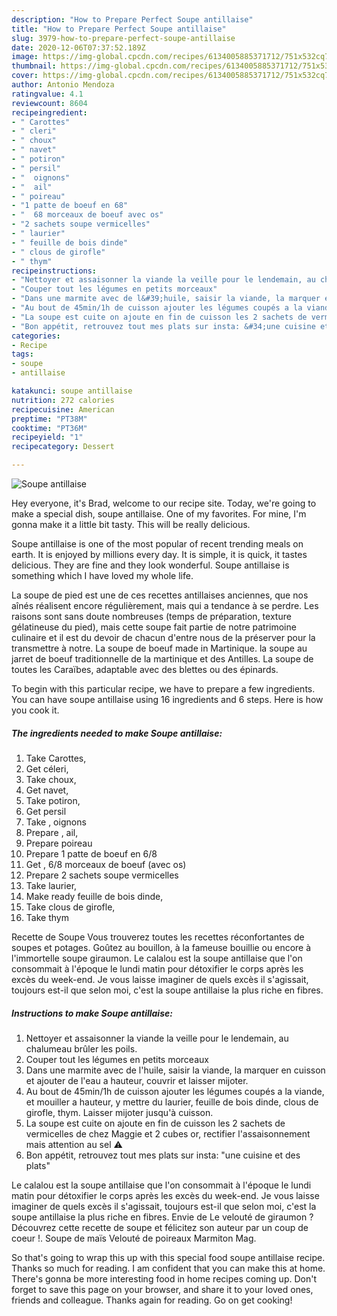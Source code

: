 ```yaml
---
description: "How to Prepare Perfect Soupe antillaise"
title: "How to Prepare Perfect Soupe antillaise"
slug: 3979-how-to-prepare-perfect-soupe-antillaise
date: 2020-12-06T07:37:52.189Z
image: https://img-global.cpcdn.com/recipes/6134005885371712/751x532cq70/soupe-antillaise-photo-principale-de-la-recette.jpg
thumbnail: https://img-global.cpcdn.com/recipes/6134005885371712/751x532cq70/soupe-antillaise-photo-principale-de-la-recette.jpg
cover: https://img-global.cpcdn.com/recipes/6134005885371712/751x532cq70/soupe-antillaise-photo-principale-de-la-recette.jpg
author: Antonio Mendoza
ratingvalue: 4.1
reviewcount: 8604
recipeingredient:
- " Carottes"
- " cleri"
- " choux"
- " navet"
- " potiron"
- " persil"
- "  oignons"
- "  ail"
- " poireau"
- "1 patte de boeuf en 68"
- "  68 morceaux de boeuf avec os"
- "2 sachets soupe vermicelles"
- " laurier"
- " feuille de bois dinde"
- " clous de girofle"
- " thym"
recipeinstructions:
- "Nettoyer et assaisonner la viande la veille pour le lendemain, au chalumeau brûler les poils."
- "Couper tout les légumes en petits morceaux"
- "Dans une marmite avec de l&#39;huile, saisir la viande, la marquer en cuisson et ajouter de l&#39;eau a hauteur, couvrir et laisser mijoter."
- "Au bout de 45min/1h de cuisson ajouter les légumes coupés a la viande, et mouiller a hauteur, y mettre du laurier, feuille de bois dinde, clous de girofle, thym. Laisser mijoter jusqu&#39;à cuisson."
- "La soupe est cuite on ajoute en fin de cuisson les 2 sachets de vermicelles de chez Maggie et 2 cubes or, rectifier l&#39;assaisonnement mais attention au sel ⚠"
- "Bon appétit, retrouvez tout mes plats sur insta: &#34;une cuisine et des plats&#34;"
categories:
- Recipe
tags:
- soupe
- antillaise

katakunci: soupe antillaise 
nutrition: 272 calories
recipecuisine: American
preptime: "PT38M"
cooktime: "PT36M"
recipeyield: "1"
recipecategory: Dessert

---
```



![Soupe antillaise](https://img-global.cpcdn.com/recipes/6134005885371712/751x532cq70/soupe-antillaise-photo-principale-de-la-recette.jpg)

Hey everyone, it's Brad, welcome to our recipe site. Today, we're going to make a special dish, soupe antillaise. One of my favorites. For mine, I'm gonna make it a little bit tasty. This will be really delicious.

Soupe antillaise is one of the most popular of recent trending meals on earth. It is enjoyed by millions every day. It is simple, it is quick, it tastes delicious. They are fine and they look wonderful. Soupe antillaise is something which I have loved my whole life.

La soupe de pied est une de ces recettes antillaises anciennes, que nos aînés réalisent encore régulièrement, mais qui a tendance à se perdre. Les raisons sont sans doute nombreuses (temps de préparation, texture gélatineuse du pied), mais cette soupe fait partie de notre patrimoine culinaire et il est du devoir de chacun d&#39;entre nous de la préserver pour la transmettre à notre. La soupe de boeuf made in Martinique. la soupe au jarret de boeuf traditionnelle de la martinique et des Antilles. La soupe de toutes les Caraïbes, adaptable avec des blettes ou des épinards.


To begin with this particular recipe, we have to prepare a few ingredients. You can have soupe antillaise using 16 ingredients and 6 steps. Here is how you cook it.

<!--inarticleads1-->

##### The ingredients needed to make Soupe antillaise:

1. Take  Carottes,
1. Get  céleri,
1. Take  choux,
1. Get  navet,
1. Take  potiron,
1. Get  persil
1. Take  , oignons
1. Prepare  , ail,
1. Prepare  poireau
1. Prepare 1 patte de boeuf en 6/8
1. Get  , 6/8 morceaux de boeuf (avec os)
1. Prepare 2 sachets soupe vermicelles
1. Take  laurier,
1. Make ready  feuille de bois dinde,
1. Take  clous de girofle,
1. Take  thym


Recette de Soupe Vous trouverez toutes les recettes réconfortantes de soupes et potages. Goûtez au bouillon, à la fameuse bouillie ou encore à l&#39;immortelle soupe giraumon. Le calalou est la soupe antillaise que l&#39;on consommait à l&#39;époque le lundi matin pour détoxifier le corps après les excès du week-end. Je vous laisse imaginer de quels excès il s&#39;agissait, toujours est-il que selon moi, c&#39;est la soupe antillaise la plus riche en fibres. 

<!--inarticleads2-->

##### Instructions to make Soupe antillaise:

1. Nettoyer et assaisonner la viande la veille pour le lendemain, au chalumeau brûler les poils.
1. Couper tout les légumes en petits morceaux
1. Dans une marmite avec de l&#39;huile, saisir la viande, la marquer en cuisson et ajouter de l&#39;eau a hauteur, couvrir et laisser mijoter.
1. Au bout de 45min/1h de cuisson ajouter les légumes coupés a la viande, et mouiller a hauteur, y mettre du laurier, feuille de bois dinde, clous de girofle, thym. Laisser mijoter jusqu&#39;à cuisson.
1. La soupe est cuite on ajoute en fin de cuisson les 2 sachets de vermicelles de chez Maggie et 2 cubes or, rectifier l&#39;assaisonnement mais attention au sel ⚠
1. Bon appétit, retrouvez tout mes plats sur insta: &#34;une cuisine et des plats&#34;


Le calalou est la soupe antillaise que l&#39;on consommait à l&#39;époque le lundi matin pour détoxifier le corps après les excès du week-end. Je vous laisse imaginer de quels excès il s&#39;agissait, toujours est-il que selon moi, c&#39;est la soupe antillaise la plus riche en fibres. Envie de Le velouté de giraumon ? Découvrez cette recette de soupe et félicitez son auteur par un coup de coeur !. Soupe de maïs Velouté de poireaux Marmiton Mag. 

So that's going to wrap this up with this special food soupe antillaise recipe. Thanks so much for reading. I am confident that you can make this at home. There's gonna be more interesting food in home recipes coming up. Don't forget to save this page on your browser, and share it to your loved ones, friends and colleague. Thanks again for reading. Go on get cooking!
